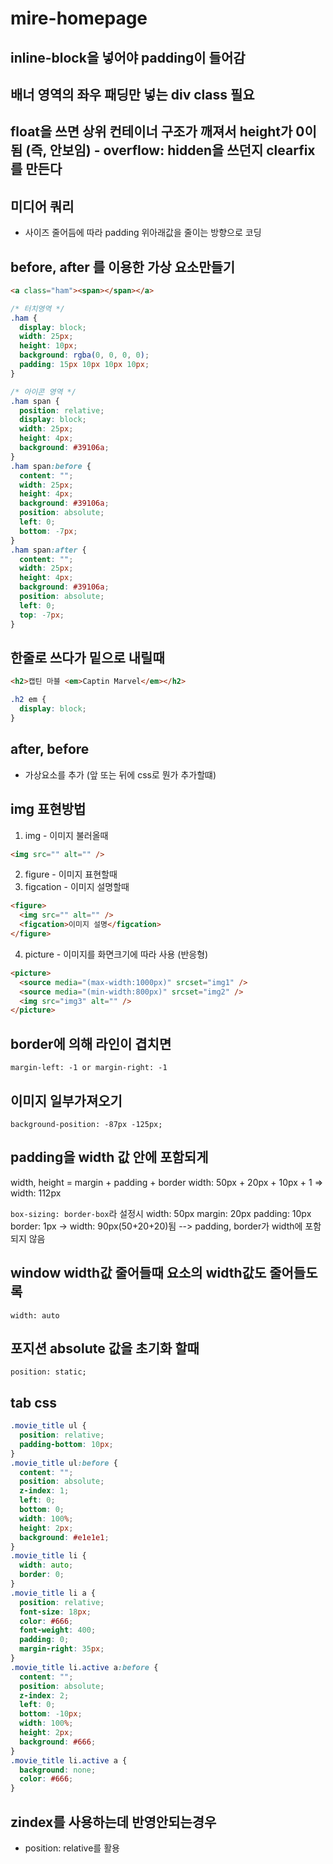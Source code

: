 # mire-homepage

## inline-block을 넣어야 padding이 들어감

## 배너 영역의 좌우 패딩만 넣는 div class 필요

## float을 쓰면 상위 컨테이너 구조가 깨져서 height가 0이 됨 (즉, 안보임) - overflow: hidden을 쓰던지 clearfix를 만든다

## 미디어 쿼리

- 사이즈 줄어듬에 따라 padding 위아래값을 줄이는 방향으로 코딩

## before, after 를 이용한 가상 요소만들기

```html
<a class="ham"><span></span></a>
```

```css
/* 터치영역 */
.ham {
  display: block;
  width: 25px;
  height: 10px;
  background: rgba(0, 0, 0, 0);
  padding: 15px 10px 10px 10px;
}

/* 아이콘 영역 */
.ham span {
  position: relative;
  display: block;
  width: 25px;
  height: 4px;
  background: #39106a;
}
.ham span:before {
  content: "";
  width: 25px;
  height: 4px;
  background: #39106a;
  position: absolute;
  left: 0;
  bottom: -7px;
}
.ham span:after {
  content: "";
  width: 25px;
  height: 4px;
  background: #39106a;
  position: absolute;
  left: 0;
  top: -7px;
}
```

## 한줄로 쓰다가 밑으로 내릴때

```html
<h2>캡틴 마블 <em>Captin Marvel</em></h2>
```

```css
.h2 em {
  display: block;
}
```

## after, before

- 가상요소를 추가 (앞 또는 뒤에 css로 뭔가 추가할떄)

## img 표현방법

1. img - 이미지 불러올때

```html
<img src="" alt="" />
```

2. figure - 이미지 표현할때
3. figcation - 이미지 설명할때

```html
<figure>
  <img src="" alt="" />
  <figcation>이미지 설명</figcation>
</figure>
```

4. picture - 이미지를 화면크기에 따라 사용 (반응형)

```html
<picture>
  <source media="(max-width:1000px)" srcset="img1" />
  <source media="(min-width:800px)" srcset="img2" />
  <img src="img3" alt="" />
</picture>
```

## border에 의해 라인이 겹치면

`margin-left: -1 or margin-right: -1`

## 이미지 일부가져오기

`background-position: -87px -125px;`

## padding을 width 값 안에 포함되게

width, height = margin + padding + border
width: 50px + 20px + 10px + 1 => width: 112px

`box-sizing: border-box`라 설정시
width: 50px margin: 20px padding: 10px border: 1px
-> width: 90px(50+20+20)됨 --> padding, border가 width에 포함되지 않음

## window width값 줄어들때 요소의 width값도 줄어들도록

`width: auto`

## 포지션 absolute 값을 초기화 할때

`position: static;`

## tab css

```css
.movie_title ul {
  position: relative;
  padding-bottom: 10px;
}
.movie_title ul:before {
  content: "";
  position: absolute;
  z-index: 1;
  left: 0;
  bottom: 0;
  width: 100%;
  height: 2px;
  background: #e1e1e1;
}
.movie_title li {
  width: auto;
  border: 0;
}
.movie_title li a {
  position: relative;
  font-size: 18px;
  color: #666;
  font-weight: 400;
  padding: 0;
  margin-right: 35px;
}
.movie_title li.active a:before {
  content: "";
  position: absolute;
  z-index: 2;
  left: 0;
  bottom: -10px;
  width: 100%;
  height: 2px;
  background: #666;
}
.movie_title li.active a {
  background: none;
  color: #666;
}
```

## zindex를 사용하는데 반영안되는경우

- position: relative를 활용
